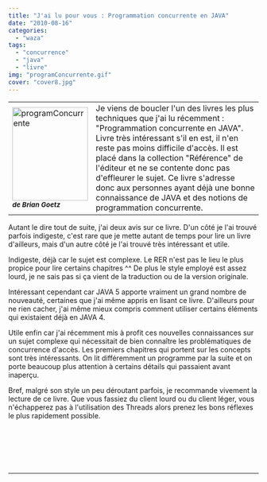 ```yaml
---
title: "J'ai lu pour vous : Programmation concurrente en JAVA"
date: "2010-08-16"
categories: 
  - "waza"
tags: 
  - "concurrence"
  - "java"
  - "livre"
img: "programConcurrente.gif"
cover: "cover8.jpg"
---
```


<table border="0"><tbody><tr><td><img src="/images/programConcurrente.gif" alt="programConcurrente" width="152" height="188"><div></div><em><strong><span style="font-size:10pt;">de Brian Goetz</span></strong></em></td><td>Je viens de boucler l'un des livres les plus techniques que j'ai lu récemment : "Programmation concurrente en JAVA".<div></div>Livre très intéressant s'il en est, il n'en reste pas moins difficile d'accès. Il est placé dans la collection "Référence" de l'éditeur et ne se contente donc pas d'effleurer le sujet. Ce livre s'adresse donc aux personnes ayant déjà une bonne connaissance de JAVA et des notions de programmation concurrente.</td></tr></tbody></table>

Autant le dire tout de suite, j'ai deux avis sur ce livre. D'un côté je l'ai trouvé parfois indigeste, c'est rare que je mette autant de temps pour lire un livre d'ailleurs, mais d'un autre côté je l'ai trouvé très intéressant et utile.

Indigeste, déjà car le sujet est complexe. Le RER n'est pas le lieu le plus propice pour lire certains chapitres ^^ De plus le style employé est assez lourd, je ne sais pas si ça vient de la traduction ou de la version originale.

Intéressant cependant car JAVA 5 apporte vraiment un grand nombre de nouveauté, certaines que j'ai même appris en lisant ce livre. D'ailleurs pour ne rien cacher, j'ai même mieux compris comment utiliser certains éléments qui existaient déjà en JAVA 4.

Utile enfin car j'ai récemment mis à profit ces nouvelles connaissances sur un sujet complexe qui nécessitait de bien connaître les problématiques de concurrence d'accès. Les premiers chapitres qui portent sur les concepts sont très intéressants. On lit différemment un programme par la suite et on porte beaucoup plus attention à certains détails qui passaient avant inaperçu.

Bref, malgré son style un peu déroutant parfois, je recommande vivement la lecture de ce livre. Que vous fassiez du client lourd ou du client léger, vous n'échapperez pas à l'utilisation des Threads alors prenez les bons réflexes le plus rapidement possible.

 

 

 

* * *
